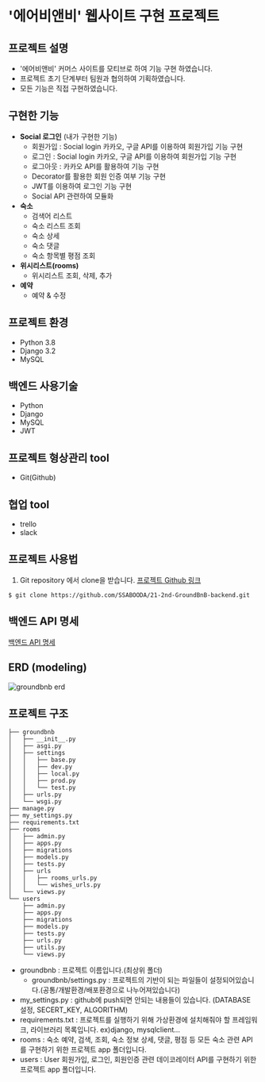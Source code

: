 # '에어비앤비' 웹사이트 구현 프로젝트

## 프로젝트 설명
- '에어비앤비' 커머스 사이트를 모티브로 하여 기능 구현 하였습니다.
- 프로젝트 초기 단계부터 팀원과 협의하여 기획하였습니다.
- 모든 기능은 직접 구현하였습니다.

## 구현한 기능
- **Social 로그인** (내가 구현한 기능)
    - 회원가입 : Social login 카카오, 구글 API를 이용하여 회원가입 기능 구현 
    - 로그인 : Social login 카카오, 구글 API를 이용하여 회원가입 기능 구현
    - 로그아웃 : 카카오 API를 활용하여 기능 구현 
    - Decorator를 활용한 회원 인증 여부 기능 구현
    - JWT를 이용하여 로그인 기능 구현
    - Social API 관련하여 모듈화
- **숙소**
    - 검색어 리스트
    - 숙소 리스트 조회
    - 숙소 상세
    - 숙소 댓글
    - 숙소 항목별 평점 조회
- **위시리스트(rooms)**
    - 위시리스트 조회, 삭제, 추가
- **예약**
    - 예약 & 수정

## 프로젝트 환경
- Python 3.8
- Django 3.2
- MySQL

## 백엔드 사용기술
- Python
- Django
- MySQL
- JWT

## 프로젝트 형상관리 tool
- Git(Github)

## 협업 tool
- trello
- slack

## 프로젝트 사용법
1. Git repository 에서 clone을 받습니다.
<a href="https://github.com/SSABOODA/21-2nd-GroundBnB-backend">프로젝트 Github 링크</a>

```
$ git clone https://github.com/SSABOODA/21-2nd-GroundBnB-backend.git
```

## 백엔드 API 명세
<a href="https://trello.com/b/0U1JaFTF/ground-bnb">백엔드 API 명세</a>

## ERD (modeling)
![groundbnb erd](https://user-images.githubusercontent.com/69753846/129717794-83eba5db-ef72-47c2-b6b7-c773f671598a.png)



## 프로젝트 구조
```
├── groundbnb
│   ├── __init__.py
│   ├── asgi.py
│   ├── settings
│   │   ├── base.py
│   │   ├── dev.py
│   │   ├── local.py
│   │   ├── prod.py
│   │   └── test.py
│   ├── urls.py
│   └── wsgi.py
├── manage.py
├── my_settings.py
├── requirements.txt
├── rooms
│   ├── admin.py
│   ├── apps.py
│   ├── migrations
│   ├── models.py
│   ├── tests.py
│   ├── urls
│   │   ├── rooms_urls.py
│   │   └── wishes_urls.py
│   └── views.py
└── users
    ├── admin.py
    ├── apps.py
    ├── migrations
    ├── models.py
    ├── tests.py
    ├── urls.py
    ├── utils.py
    └── views.py
```
- groundbnb : 프로젝트 이름입니다.(최상위 폴더)
    - groundbnb/settings.py : 프로젝트의 기반이 되는 파일들이 설정되어있습니다.(공통/개발환경/배포환경으로 나누어져있습니다)
- my_settings.py : github에 push되면 안되는 내용들이 있습니다. (DATABASE 설정, SECERT_KEY, ALGORITHM)
- requirements.txt : 프로젝트를 실행하기 위해 가상환경에 설치해줘야 할 프레임워크, 라이브러리 목록입니다. ex)django, mysqlclient...
- rooms : 숙소 예약, 검색, 조회, 숙소 정보 상세, 댓글, 평점 등 모든 숙소 관련 API를 구현하기 위한 프로젝트 app 폴더입니다.
- users : User 회원가입, 로그인, 회원인증 관련 데이코레이터 API를 구현하기 위한 프로젝트 app 폴더입니다.




